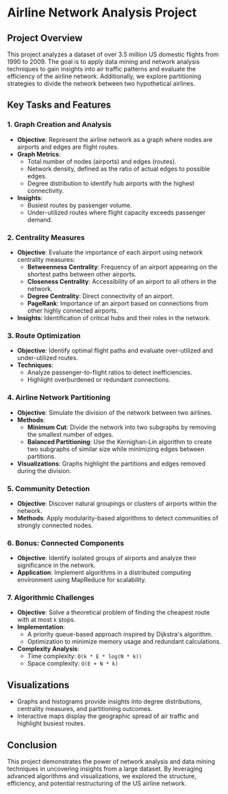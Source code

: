 # Airline Network Analysis Project

## Project Overview
This project analyzes a dataset of over 3.5 million US domestic flights from 1990 to 2009. The goal is to apply data mining and network analysis techniques to gain insights into air traffic patterns and evaluate the efficiency of the airline network. Additionally, we explore partitioning strategies to divide the network between two hypothetical airlines.

## Key Tasks and Features

### 1. Graph Creation and Analysis
- **Objective**: Represent the airline network as a graph where nodes are airports and edges are flight routes.
- **Graph Metrics**:
  - Total number of nodes (airports) and edges (routes).
  - Network density, defined as the ratio of actual edges to possible edges.
  - Degree distribution to identify hub airports with the highest connectivity.
- **Insights**:
  - Busiest routes by passenger volume.
  - Under-utilized routes where flight capacity exceeds passenger demand.

### 2. Centrality Measures
- **Objective**: Evaluate the importance of each airport using network centrality measures:
  - **Betweenness Centrality**: Frequency of an airport appearing on the shortest paths between other airports.
  - **Closeness Centrality**: Accessibility of an airport to all others in the network.
  - **Degree Centrality**: Direct connectivity of an airport.
  - **PageRank**: Importance of an airport based on connections from other highly connected airports.
- **Insights**: Identification of critical hubs and their roles in the network.

### 3. Route Optimization
- **Objective**: Identify optimal flight paths and evaluate over-utilized and under-utilized routes.
- **Techniques**:
  - Analyze passenger-to-flight ratios to detect inefficiencies.
  - Highlight overburdened or redundant connections.

### 4. Airline Network Partitioning
- **Objective**: Simulate the division of the network between two airlines.
- **Methods**:
  - **Minimum Cut**: Divide the network into two subgraphs by removing the smallest number of edges.
  - **Balanced Partitioning**: Use the Kernighan-Lin algorithm to create two subgraphs of similar size while minimizing edges between partitions.
- **Visualizations**: Graphs highlight the partitions and edges removed during the division.

### 5. Community Detection
- **Objective**: Discover natural groupings or clusters of airports within the network.
- **Methods**: Apply modularity-based algorithms to detect communities of strongly connected nodes.

### 6. Bonus: Connected Components
- **Objective**: Identify isolated groups of airports and analyze their significance in the network.
- **Application**: Implement algorithms in a distributed computing environment using MapReduce for scalability.

### 7. Algorithmic Challenges
- **Objective**: Solve a theoretical problem of finding the cheapest route with at most `k` stops.
- **Implementation**:
  - A priority queue-based approach inspired by Dijkstra's algorithm.
  - Optimization to minimize memory usage and redundant calculations.
- **Complexity Analysis**:
  - Time complexity: `O(k * E * log(N * k))`
  - Space complexity: `O(E + N * k)`

## Visualizations
- Graphs and histograms provide insights into degree distributions, centrality measures, and partitioning outcomes.
- Interactive maps display the geographic spread of air traffic and highlight busiest routes.

## Conclusion
This project demonstrates the power of network analysis and data mining techniques in uncovering insights from a large dataset. By leveraging advanced algorithms and visualizations, we explored the structure, efficiency, and potential restructuring of the US airline network.

